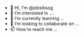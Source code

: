 - 👋 Hi, I’m @jsbsibssg
- 👀 I’m interested in ...
- 🌱 I’m currently learning ...
- 💞️ I’m looking to collaborate on ...
- 📫 How to reach me ...

<!---
jsbsibssg/jsbsibssg is a ✨ special ✨ repository because its `README.md` (this file) appears on your GitHub profile.
You can click the Preview link to take a look at your changes.
--->
